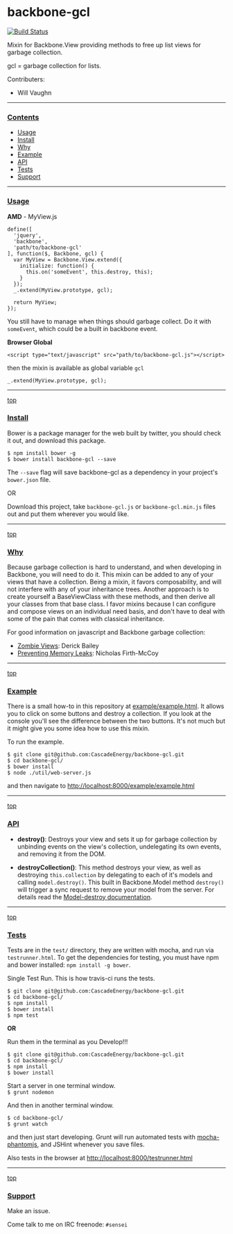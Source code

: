 # backbone-gcl

[![Build Status](https://secure.travis-ci.org/CascadeEnergy/backbone-gcl.png?branch=master)](https://travis-ci.org/CascadeEnergy/backbone-gcl)

Mixin for Backbone.View providing methods to free up list views for garbage collection.

gcl = garbage collection for lists.

Contributers:

- Will Vaughn

---
### [Contents](id:contents)
- [Usage](#usage)
- [Install](#install)
- [Why](#why)
- [Example](#example)
- [API](#api)
- [Tests](#tests)
- [Support](#support)

---
### [Usage](id:usage)

**AMD**  - MyView.js

    define([
      'jquery',
      'backbone',
      'path/to/backbone-gcl'
    ], function($, Backbone, gcl) {
      var MyView = Backbone.View.extend({
        initialize: function() {
          this.on('someEvent', this.destroy, this);
        }
      });
      _.extend(MyView.prototype, gcl);

      return MyView;
    });

You still have to manage when things should garbage collect. Do it with `someEvent`, which could be a built in backbone event.

**Browser Global** 

    <script type="text/javascript" src="path/to/backbone-gcl.js"></script>

then the mixin is available as global variable `gcl`

    _.extend(MyView.prototype, gcl);

---
[top](#contents)
### [Install](id:install)

Bower is a package manager for the web built by twitter, you should check it out, and download this package.

`$ npm install bower -g`  
`$ bower install backbone-gcl --save `

The `--save` flag will save backbone-gcl as a dependency in your project's `bower.json` file.

OR  

Download this project, take `backbone-gcl.js` or `backbone-gcl.min.js` files out and put them wherever you would like.

---
[top](#contents)
### [Why](id:why)

Because garbage collection is hard to understand, and when developing in Backbone, you will need to do it. This mixin can be added to any of your views that have a collection. Being a mixin, it favors composability, and will not interfere with any of your inheritance trees. Another approach is to create yourself a BaseViewClass with these methods, and then derive all your classes from that base class. I favor mixins because I can configure and compose views on an individual need basis, and don't have to deal with some of the pain that comes with classical inheritance.

For good information on javascript and Backbone garbage collection:

- [Zombie Views](http://lostechies.com/derickbailey/2011/09/15/zombies-run-managing-page-transitions-in-backbone-apps/): Derick Bailey
- [Preventing Memory Leaks](https://paydirtapp.com/blog/backbone-in-practice-memory-management-and-event-bindings/): Nicholas Firth-McCoy

---
[top](#contents)
### [Example](id:example)

There is a small how-to in this repository at [example/example.html](https://github.com/CascadeEnergy/backbone-gcl/blob/master/example/example.html). It allows you to click on some buttons and destroy a collection. If you look at the console you'll see the difference between the two buttons. It's not much but it might give you some idea how to use this mixin.

To run the example.

```
$ git clone git@github.com:CascadeEnergy/backbone-gcl.git
$ cd backbone-gcl/
$ bower install
$ node ./util/web-server.js
```

and then navigate to <http://localhost:8000/example/example.html>

---
[top](#contents)
### [API](id:api)

- **destroy()**: Destroys your view and sets it up for garbage collection by unbinding events on the view's collection, undelegating its own events, and removing it from the DOM.

- **destroyCollection()**: This method destroys your view, as well as destroying `this.collection` by delegating to each of it's models and calling `model.destroy()`. This built in Backbone.Model method `destroy()` will trigger a sync request to remove your model from the server. For details read the [Model-destroy documentation](http://backbonejs.org/#Model-destroy).

---
[top](#contents)
### [Tests](id:tests)

Tests are in the `test/` directory, they are written with mocha, and run via `testrunner.html`. To get the dependencies for testing, you must have npm and bower installed: `npm install -g bower`.

Single Test Run. This is how travis-ci runs the tests.

```
$ git clone git@github.com:CascadeEnergy/backbone-gcl.git  
$ cd backbone-gcl/
$ npm install
$ bower install
$ npm test
```

**OR**  

Run them in the terminal as you Develop!!!

```
$ git clone git@github.com:CascadeEnergy/backbone-gcl.git  
$ cd backbone-gcl/
$ npm install
$ bower install
```

Start a server in one terminal window.  
`$ grunt nodemon`

And then in another terminal window.

```   
$ cd backbone-gcl/ 
$ grunt watch
```

and then just start developing. Grunt will run automated tests with [mocha-phantomjs](https://github.com/metaskills/mocha-phantomjs), and JSHint whenever you save files.

Also tests in the browser at <http://localhost:8000/testrunner.html>

---
[top](#contents)
### [Support](id:support)

Make an issue.

Come talk to me on IRC freenode: `#sensei`